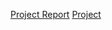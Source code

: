 [Project Report](https://github.com/ArjunSom8/Portfolio/blob/main/Capstone%20Project%20Report%20Realest.pdf)
[Project](https://github.com/Realest-TAMU-Capstone-Spring-2025/realest/tree/main)
